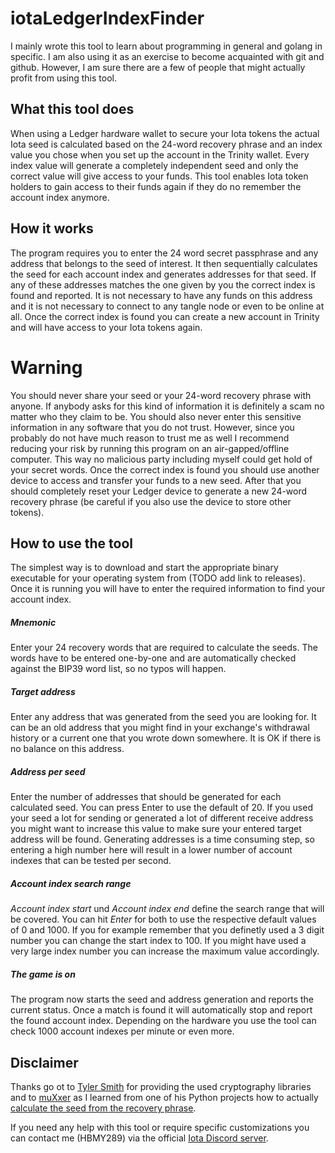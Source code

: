 # iotaLedgerIndexFinder

I mainly wrote this tool to learn about programming in general and golang in specific. I am also using it as an exercise to become acquainted with git and github. However, I am sure there are a few of people that might actually profit from using this tool.  

## What this tool does
When using a Ledger hardware wallet to secure your Iota tokens the actual Iota seed is calculated based on the 24-word recovery phrase and an index value you chose when you set up the account in the Trinity wallet. Every index value will generate a completely independent seed and only the correct value will give access to your funds. This tool enables Iota token holders to gain access to their funds again if they do no remember the account index anymore.

## How it works
The program requires you to enter the 24 word secret passphrase and any address that belongs to the seed of interest. It then sequentially calculates the seed for each account index and generates addresses for that seed. If any of these addresses matches the one given by you the correct index is found and reported. It is not necessary to have any funds on this address and it is not necessary to connect to any tangle node or even to be online at all. Once the correct index is found you can create a new account in Trinity and will have access to your Iota tokens again.

# Warning
You should never share your seed or your 24-word recovery phrase with anyone. If anybody asks for this kind of information it is definitely a scam no matter who they claim to be. You should also never enter this sensitive information in any software that you do not trust. However, since you probably do not have much reason to trust me as well I recommend reducing your risk by running this program on an air-gapped/offline computer. This way no malicious party including myself could get hold of your secret words. Once the correct index is found you should use another device to access and transfer your funds to a new seed. After that you should completely reset your Ledger device to generate a new 24-word recovery phrase (be careful if you also use the device to store other tokens).

## How to use the tool
The simplest way is to download and start the appropriate binary executable for your operating system from (TODO add link to releases). Once it is running you will have to enter the required information to find your account index.

##### Mnemonic
Enter your 24 recovery words that are required to calculate the seeds. The words have to be entered one-by-one and are automatically checked against the BIP39 word list, so no typos will happen.

##### Target address
Enter any address that was generated from the seed you are looking for. It can be an old address that you might find in your exchange's withdrawal history or a current one that you wrote down somewhere. It is OK if there is no balance on this address.

##### Address per seed
Enter the number of addresses that should be generated for each calculated seed. You can press Enter to use the default of 20. If you used your seed a lot for sending or generated a lot of different receive address you might want to increase this value to make sure your entered target address will be found. Generating addresses is a time consuming step, so entering a high number here will result in a lower number of account indexes that can be tested per second.

##### Account index search range
*Account index start* und *Account index end* define the search range that will be covered. You can hit *Enter* for both to use the respective default values of 0 and 1000. If you for example remember that you definetly used a 3 digit number you can change the start index to 100. If you might have used a very large index number you can increase the maximum value accordingly.

##### The game is on
The program now starts the seed and address generation and reports the current status. Once a match is found it will automatically stop and report the found account index. Depending on the hardware you use the tool can check 1000 account indexes per minute or even more. 

## Disclaimer
Thanks go ot to [Tyler Smith](https://github.com/tyler-smith) for providing the used cryptography libraries and to [muXxer](https://github.com/muXxer) as I learned from one of his Python projects how to actually [calculate the seed from the recovery phrase](https://github.com/muXxer/recover-iota-seed-from-ledger-mnemonics).

If you need any help with this tool or require specific customizations you can contact me (HBMY289) via the official [Iota Discord server](https://discord.iota.org/).




